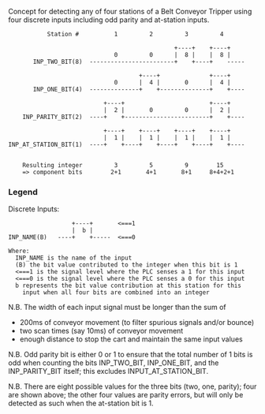 

Concept for detecting any of four stations of a Belt Conveyor Tripper
using four discrete inputs including odd parity and at-station inputs.

               Station #          1         2         3         4

                                                   +----+    +----+
                                  0         0      |  8 |    |  8 |
           INP_TWO_BIT(8)  ------------------------+    +----+    -----

                                         +----+              +----+
                                  0      |  4 |       0      |  4 |
           INP_ONE_BIT(4)  --------------+    +--------------+    +----

                               +----+                        +----+
                               |  2 |       0         0      |  2 |
        INP_PARITY_BIT(2)  ----+    +------------------------+    +----

                               +----+    +----+    +----+    +----+
                               |  1 |    |  1 |    |  1 |    |  1 |
    INP_AT_STATION_BIT(1)  ----+    +----+    +----+    +----+    +----


        Resulting integer         3         5         9        15
        => component bits        2+1       4+1       8+1     8+4+2+1

### Legend

Discrete Inputs:

                      +----+       <===1
                      |  b |
    INP_NAME(B)   ----+    +-----  <===0
         
    Where:
      INP_NAME is the name of the input
      (B) the bit value contributed to the integer when this bit is 1
      <===1 is the signal level where the PLC senses a 1 for this input
      <===0 is the signal level where the PLC senses a 0 for this input
      b represents the bit value contribution at this station for this
        input when all four bits are combined into an integer

N.B. The width of each input signal must be longer than the
sum of
* 200ms of conveyor movement (to filter spurious signals and/or bounce)
* two scan times (say 10ms) of conveyor movement
* enough distance to stop the cart and maintain the same input values

N.B. Odd parity bit is either 0 or 1 to ensure that the total number of
1 bits is odd when counting the bits INP_TWO_BIT, INP_ONE_BIT, and the
INP_PARITY_BIT itself; this excludes INPUT_AT_STATION_BIT.

N.B. There are eight possible values for the three bits (two, one,
parity); four are shown above; the other four values are parity errors,
but will only be detected as such when the at-station bit is 1.
